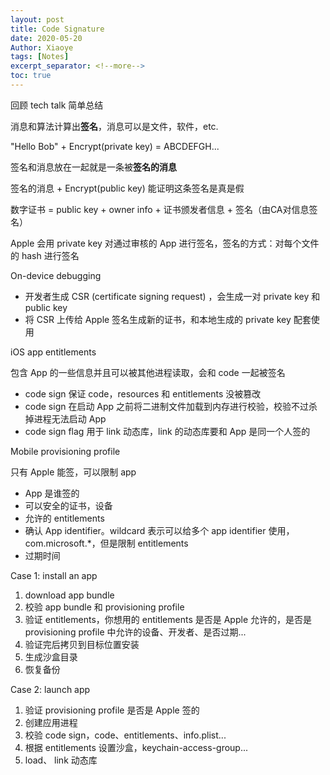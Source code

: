 ```yaml
---
layout: post
title: Code Signature
date: 2020-05-20
Author: Xiaoye
tags: [Notes]
excerpt_separator: <!--more-->
toc: true
---
```


回顾 tech talk 简单总结

<!--more-->

消息和算法计算出**签名**，消息可以是文件，软件，etc.

"Hello Bob" + Encrypt(private key) = ABCDEFGH...

签名和消息放在一起就是一条被**签名的消息**

签名的消息 + Encrypt(public key) 能证明这条签名是真是假



数字证书 = public key + owner info + 证书颁发者信息 + 签名（由CA对信息签名）



Apple 会用 private key 对通过审核的 App 进行签名，签名的方式：对每个文件的 hash 进行签名



On-device debugging

* 开发者生成 CSR (certificate signing request) ，会生成一对 private key 和 public key
* 将 CSR 上传给 Apple  签名生成新的证书，和本地生成的 private key 配套使用



iOS app entitlements

包含 App 的一些信息并且可以被其他进程读取，会和 code 一起被签名



* code sign 保证 code，resources 和 entitlements 没被篡改
* code sign 在启动 App 之前将二进制文件加载到内存进行校验，校验不过杀掉进程无法启动 App
* code sign flag 用于 link 动态库，link 的动态库要和 App 是同一个人签的



Mobile provisioning profile

只有 Apple 能签，可以限制 app

* App 是谁签的
* 可以安全的证书，设备
* 允许的 entitlements
* 确认 App identifier。wildcard 表示可以给多个 app identifier 使用，com.microsoft.*，但是限制 entitlements
* 过期时间



Case 1: install an app

1. download app bundle
2. 校验 app bundle 和 provisioning profile
3. 验证 entitlements，你想用的 entitlements 是否是 Apple 允许的，是否是 provisioning profile 中允许的设备、开发者、是否过期...
4. 验证完后拷贝到目标位置安装
5. 生成沙盒目录
6. 恢复备份



Case 2: launch app

1. 验证 provisioning profile 是否是 Apple 签的
2. 创建应用进程
3. 校验 code sign，code、entitlements、info.plist...
4. 根据 entitlements 设置沙盒，keychain-access-group...
5. load、  link 动态库

